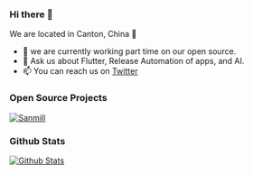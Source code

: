 ### Hi there 👋

We are located in Canton, China 🌆

- 🔭 we are currently working part time on our open source.
- 💬 Ask us about Flutter, Release Automation of apps, and AI.
- 📫 You can reach us on [Twitter](https://twitter.com/CalcitemStudio)

### Open Source Projects

[![Sanmill](https://github-readme-stats.vercel.app/api/pin/?username=calcitem&repo=Sanmill)](https://github.com/calcitem/Sanmill)

### Github Stats

[![Github Stats](https://github-readme-stats.vercel.app/api?username=calcitem&count_private=true&theme=default&show_icons=true)](https://github.com/calcitem)
